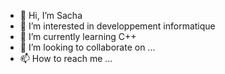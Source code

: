 - 👋 Hi, I’m Sacha
- 👀 I’m interested in developpement informatique
- 🌱 I’m currently learning C++
- 💞️ I’m looking to collaborate on ...
- 📫 How to reach me ...

<!---
Sachaxy/Sachaxy is a ✨ special ✨ repository because its `README.md` (this file) appears on your GitHub profile.
You can click the Preview link to take a look at your changes.
--->
